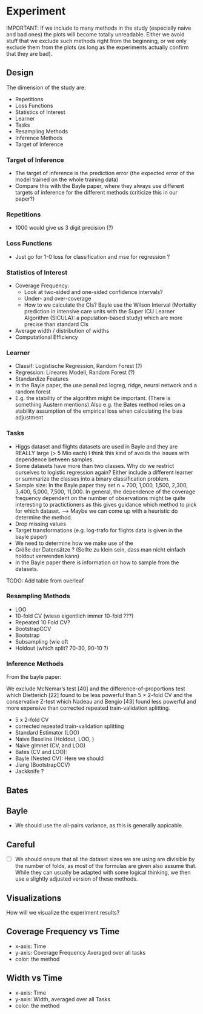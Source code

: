 # Experiment

IMPORTANT: If we include to many methods in the study (especially naive and bad ones) 
the plots will become totally unreadable.
Either we avoid stuff that we exclude such methods right from the beginning, or we only exclude them from the plots
(as long as the experiments actually confirm that they are bad).

## Design

The dimension of the study are:

* Repetitions
* Loss Functions
* Statistics of Interest
* Learner
* Tasks
* Resampling Methods
* Inference Methods
* Target of Inference

### Target of Inference

* The target of inference is the prediction error (the expected error of the model trained on the whole training data)
* Compare this with the Bayle paper, where they always use different targets of inference for the different methods (criticize this in our paper?)

### Repetitions

* 1000 would give us 3 digit precision (?)

### Loss Functions

* Just go for 1-0 loss for classification and mse for regression ?

### Statistics of Interest

* Coverage Frequency: 
    * Look at two-sided and one-sided confidence intervals?
    * Under- and over-coverage
    * How to we calculate the CIs? Bayle use the Wilson Interval (Mortality prediction in intensive care units with the 
      Super ICU Learner Algorithm (SICULA): a population-based study) which are more precise than standard CIs
* Average width / distribution of widths
* Computational Efficiency

### Learner

* Classif: Logistische Regression, Random Forest (?)
* Regression: Lineares Modell, Random Forest (?)
* Standardize Features
* In the Bayle paper, the use penalized logreg, ridge, neural network and a random forest
* E.g. the stability of the algorithm might be important. (There is something Austern mentions)
  Also e.g. the Bates method relies on a stability assumption of the empirical loss when calculating the bias 
  adjustment

### Tasks

* Higgs dataset and flights datasets are used in Bayle and they are REALLY large (> 5 Mio each)
  I think this kind of avoids the issues with dependence between samples.
* Some datasets have more than two classes. Why do we restrict ourselves to logistic regression again? 
  Either include a different learner or summarize the classes into a binary classification problem.
* Sample size: In the Bayle paper they set n = 700, 1,000, 1,500, 2,300, 3,400, 5,000, 7,500, 11,000. 
  In general, the dependence of the coverage frequency dependent on the number of observations might be quite interesting to 
  practictioners as this gives guidance which method to pick for which dataset.
  --> Maybe we can come up with a heuristic do determine the method.
* Drop missing values
* Target transformations (e.g. log-trafo for flights data is given in the bayle paper)
* We need to determine how we make use of the 
* Größe der Datensätze ? (Sollte zu klein sein, dass man nicht einfach holdout verwenden kann)
* In the Bayle paper there is information on how to sample from the datasets.

TODO: Add table from overleaf

### Resampling Methods

* LOO
* 10-fold CV (wieso eigentlich immer 10-fold ???)
* Repeated 10 Fold CV?
* BootstrapCCV
* Bootstrap
* Subsampling (wie oft
* Holdout (which split? 70-30, 90-10 ?)


### Inference Methods

From the bayle paper:

We exclude McNemar’s test [40] and the difference-of-proportions test which Dietterich [22] found to
be less powerful than 5 × 2-fold CV and the conservative Z-test which Nadeau and Bengio [43] found less
powerful and more expensive than corrected repeated train-validation splitting.

* 5 x 2-fold CV
* corrected repeated train-validation splitting
* Standard Estimator (LOO)
* Naive Baseline (Holdout, LOO, )
* Naive glmnet (CV, and LOO)
* Bates (CV and LOO): 
* Bayle (Nested CV): Here we should 
* Jiang (BootstrapCCV)
* Jackknife ?

## Bates

## Bayle


* We should use the all-pairs variance, as this is generally appicable.
      



## Careful

* [ ] We should ensure that all the dataset sizes we are using are divisible by the number of folds, as most of the 
      formulas are given also assume that. While they can usually be adapted with some logical thinking, we then use 
      a slightly adjusted version of these methods.


## Visualizations

How will we visualize the experiment results?


## Coverage Frequency vs Time

* x-axis: Time
* y-axis: Coverage Frequency Averaged over all tasks
* color: the method

## Width vs Time

* x-axis: Time
* y-axis: Width, averaged over all Tasks
* color: the method

